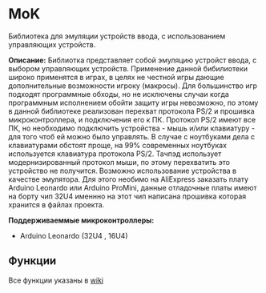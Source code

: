MoK
=========================

Библиотека для эмуляции устройств ввода, с использованием управляющих устройств.

**Описание:**
Библиотка представляет собой эмуляцию устройст ввода, с выбором управляющих устройств.
Применение данной бибилиотеки широко применятся в играх, в целях не честной игры дающие дополнительные возможности игроку (макросы).
Для большинство игр подходят программные обходы, но не исключены случаи когда программным исполнением обойти защиту игры невозможно, по этому в данной библиотеке реализован перехват протокола PS/2 и прошивка микроконтроллера, и подключения его к ПК.
Протокол PS/2 имеют все ПК, но необходимо подключить устройства - мышь и/или клавиатуру - для того чтоб ей можно было управлять. В случае с ноутбуками дела с клавиатурами обстоят проще, на 99% современных ноутбуках используется клавиатура протокола PS/2. Тачпэд использует модернизированный протокол мыши, по этому перехватить это устройство не получится.
Возможно использование устройства в качестве эмулятора. Для этого необимо на AliExpress заказать плату Arduino Leonardo или Arduino ProMini, данные отладочные платы имеют на борту чип 32U4 именнно на этот чип написана прошивка которая хранится в файлах проекта.

**Поддерживаеммые микроконтроллеры:**
* Arduino Leonardo (32U4 , 16U4)

## Функции

Все функции указаны в [wiki](https://github.com/GreenBytes95/MoK/wiki)
